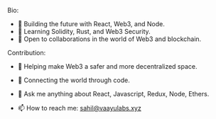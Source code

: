 Bio:
 - 🚀 Building the future with React, Web3, and Node.
 - 🧠 Learning Solidity, Rust, and Web3 Security.
 - 🤝 Open to collaborations in the world of Web3 and blockchain.

Contribution:
 - 🌱 Helping make Web3 a safer and more decentralized space.
 - 🔗 Connecting the world through code.


- 💬 Ask me anything about React, Javascript, Redux, Node, Ethers.
- 📫 How to reach me: sahil@vaayulabs.xyz
